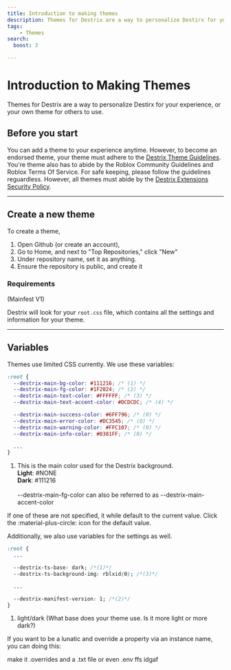 ```yaml
---
title: Introduction to making themes
description: Themes for Destrix are a way to personalize Destirx for your experience, or your own theme for others to use. Get started making your own themes for Destrix.
tags:
    - Themes
search:
  boost: 3

---
```

# Introduction to Making Themes
Themes for Destrix are a way to personalize Destirx for your experience, or your own theme for others to use.

## Before you start
You can add a theme to your experience anytime. However, to become an endorsed theme, your theme must adhere to the [Destrix Theme Guidelines](/Extensions/Themes/Creating/Guidelines/). You're theme also has to abide by the Roblox Community Guidelines and Roblox Terms Of Service. For safe keeping, please follow the guidelines reguardless. However, all themes must abide by the [Destrix Extensions Security Policy](/Extensions/extensions-security-policy/).

---

## Create a new theme
To create a theme, 

1. Open Github (or create an account),
2. Go to Home, and next to "Top Repositories," click "New"
3. Under repository name, set it as anything.
4. Ensure the repository is public, and create it

### Requirements
(Mainfest V1)

Destrix will look for your `root.css` file, which contains all the settings and information for your theme.

---

## Variables

Themes use limited CSS currently. We use these variables:
``` css
:root {
  --destrix-main-bg-color: #111216; /* (1) */
  --destrix-main-fg-color: #1F2024; /* (2) */
  --destrix-main-text-color: #FFFFFF; /* (3) */
  --destrix-main-text-accent-color: #DCDCDC; /* (4) */

  --destrix-main-success-color: #6FF796; /* (0) */
  --destrix-main-error-color: #DC3545; /* (0) */
  --destrix-main-warning-color: #FFC107; /* (0) */
  --destrix-main-info-color: #0381FF; /* (0) */

  ...
}
```

1.  This is the main color used for the Destrix background. <br>**Light**: #NONE<br>**Dark**: #111216<br><br>--destrix-main-fg-color can also be referred to as --destrix-main-accent-color

If one of these are not specified, it while default to the current value. Click the :material-plus-circle: icon for the default value.

Additionally, we also use variables for the settings as well.

```css
:root {
  ...

  --destrix-ts-base: dark; /*(1)*/
  --destrix-ts-background-img: rblxid(0); /*(3)*/

  ...

  --destrix-manifest-version: 1; /*(2)*/
}
```

1. light/dark (What base does your theme use. Is it more light or more dark?)

If you want to be a lunatic and override a property via an instance name, you can doing this:

make it .overrides and a .txt file or even .env ffs idgaf